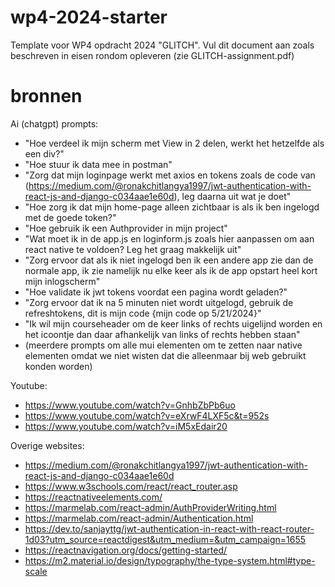 # wp4-2024-starter
Template voor WP4 opdracht 2024 "GLITCH". Vul dit document aan zoals beschreven in eisen rondom opleveren (zie GLITCH-assignment.pdf)



# bronnen
Ai (chatgpt) prompts:
- "Hoe verdeel ik mijn scherm met View in 2 delen, werkt het hetzelfde als een div?"
- "Hoe stuur ik data mee in postman"
- "Zorg dat mijn loginpage werkt met axios en tokens zoals de code van (https://medium.com/@ronakchitlangya1997/jwt-authentication-with-react-js-and-django-c034aae1e60d), leg daarna uit wat je doet"
- "Hoe zorg ik dat mijn home-page alleen zichtbaar is als ik ben ingelogd met de goede token?"
- "Hoe gebruik ik een Authprovider in mijn project"
- "Wat moet ik in de app.js en loginform.js zoals hier aanpassen om aan react native te voldoen? Leg het graag makkelijk uit"
- "Zorg ervoor dat als ik niet ingelogd ben ik een andere app zie dan de normale app, ik zie namelijk nu elke keer als ik de app opstart heel kort mijn inlogscherm"
- "Hoe validate ik jwt tokens voordat een pagina wordt geladen?"
- "Zorg ervoor dat ik na 5 minuten niet wordt uitgelogd, gebruik de refreshtokens, dit is mijn code {mijn code op 5/21/2024}"
- "Ik wil mijn courseheader om de keer links of rechts uigelijnd worden en het icoontje dan daar afhankelijk van links of rechts hebben staan"
- (meerdere prompts om alle mui elementen om te zetten naar native elementen omdat we niet wisten dat die alleenmaar bij web gebruikt konden worden)


Youtube:
- https://www.youtube.com/watch?v=GnhbZbPb6uo
- https://www.youtube.com/watch?v=eXrwF4LXF5c&t=952s
- https://www.youtube.com/watch?v=iM5xEdair20

Overige websites:
- https://medium.com/@ronakchitlangya1997/jwt-authentication-with-react-js-and-django-c034aae1e60d
- https://www.w3schools.com/react/react_router.asp
- https://reactnativeelements.com/
- https://marmelab.com/react-admin/AuthProviderWriting.html
- https://marmelab.com/react-admin/Authentication.html
- https://dev.to/sanjayttg/jwt-authentication-in-react-with-react-router-1d03?utm_source=reactdigest&utm_medium=&utm_campaign=1655
- https://reactnavigation.org/docs/getting-started/
- https://m2.material.io/design/typography/the-type-system.html#type-scale




